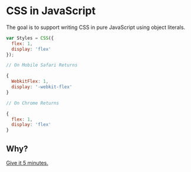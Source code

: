 # CSS in JavaScript

The goal is to support writing CSS in pure JavaScript using object literals.

```javascript
var Styles = CSS({
  flex: 1,
  display: 'flex'
});

// On Mobile Safari Returns

{
  WebkitFlex: 1,
  display: '-webkit-flex'
}

// On Chrome Returns

{
  flex: 1,
  display: 'flex'
}
```

## Why?

[Give it 5 minutes.](https://speakerdeck.com/vjeux/react-css-in-js)
